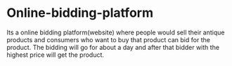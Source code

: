 # Online-bidding-platform
Its a online bidding platform(website) where people would sell their antique products and consumers who want to buy that product can bid for the product.
The bidding will go for about a day and after that bidder with the highest price will get the product.

